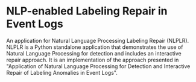 # NLP-enabled Labeling Repair in Event Logs
An application for Natural Language Processing Labeling Repair (NLPLR). NLPLR is a Python standalone application that demonstrates the use of Natural Language Processing for detection and includes an interactive repair approach. It is an implementation of the approach presented in "Application of Natural Language Processing for Detection and 
Interactive Repair of Labeling Anomalies in Event Logs".
